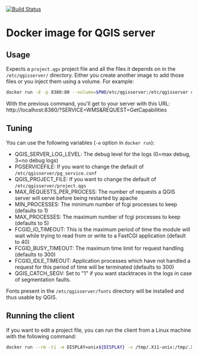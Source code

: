 [![Build Status](https://ci.camptocamp.com/buildStatus/icon?job=geospatial/docker-qgis-server/master)](https://ci.camptocamp.com/job/geospatial/job/docker-qgis-server/job/master/)

# Docker image for QGIS server

## Usage

Expects a `project.qgs` project file and all the files it depends on in the `/etc/qgisserver/`
directory. Either you create another image to add those files or you inject them using
a volume. For example:

```bash
docker run -d -p 8380:80 --volume=$PWD/etc/qgisserver:/etc/qgisserver camptocamp/qgis-server
```

With the previous command, you'll get to your server with this URL:
http://localhost:8380/?SERVICE=WMS&REQUEST=GetCapabilities

## Tuning

You can use the following variables (`-e` option in `docker run`):

-   QGIS_SERVER_LOG_LEVEL: The debug level for the logs (0=max debug, 3=no debug logs)
-   PGSERVICEFILE: If you want to change the default of `/etc/qgisserver/pg_service.conf`
-   QGIS_PROJECT_FILE: If you want to change the default of `/etc/qgisserver/project.qgs`
-   MAX_REQUESTS_PER_PROCESS: The number of requests a QGIS server will serve before being restarted by apache
-   MIN_PROCESSES: The minimum number of fcgi processes to keep (defaults to 1)
-   MAX_PROCESSES: The maximum number of fcgi processes to keep (defaults to 5)
-   FCGID_IO_TIMEOUT: This is the maximum period of time the module will wait while trying to read from or
    write to a FastCGI application (default to 40)
-   FCGID_BUSY_TIMEOUT: The maximum time limit for request handling (defaults to 300)
-   FCGID_IDLE_TIMEOUT: Application processes which have not handled a request for
    this period of time will be terminated (defaults to 300)
-   QGIS_CATCH_SEGV: Set to "1" if you want stacktraces in the logs in case of segmentation faults.

Fonts present in the `/etc/qgisserver/fonts` directory will be installed and thus usable by QGIS.

## Running the client

If you want to edit a project file, you can run the client from a Linux machine with the following command:

```bash
docker run --rm -ti -e DISPLAY=unix${DISPLAY} -v /tmp/.X11-unix:/tmp/.X11-unix -v ${HOME}:${HOME} camptocamp/qgis-server:latest /usr/local/bin/start-client
```
